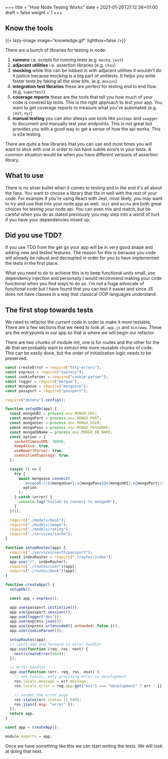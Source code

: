 +++
title = "How Node Testing Works"
date = 2021-01-26T21:12:36+01:00
draft = false
weight = 1
+++

## Know the tools
{{< lazy-image image="knowledge.gif" lightbox=false />}}

There are a bunch of libraries for testing in node:

1. __runners__ i.e. scripts for running tests (e.g. `mocha`, `jest`)
2. __adjacent utilities__ i.e. assertion libraries (e.g. `chai`)
3. __mocking__ while this can be lobbed in with adjacent utilities it wouldn't do it justice because mocking is a big
   part of unittests. It helps you write faster tests by faking all the slow bits. (e.g. `moxios`)
4. __integration test libraries__ these are perfect for testing end to end flow. (e.g. `supertest`)
5. __coverage reports__ these are the tools that tell you how much of your code is covered by tests. This is the right
   approach to test your app. You want to get coverage reports to measure what you've automated (e.g. `jest`, `nyc`)
6. __manual testing__ you can also always use tools like `postman` and `swagger` to document and manually test your
   endpoints. This is not great but provides you with a good way to get a sense of how the api works. This is e2e
   testing.

There are quite a few libraries that you can use and most times you will want to stick with one in order to not have
subtle errors in your tests. A common situation would be when you have different versions of assertion library.

## What to use
There is no silver bullet when it comes to testing and in the end it's all about the fans. You want to choose a library
that fits in well with the rest of your code. For example if you're using React with Jest, most likely, you may want to
try and use that into your node app as well.
`Jest` and `mocha` are both great choices for testing your node api. You can even mix and match, but be careful when you
do as stated previously you may step into a world of hurt if you have your dependencies mixed up.

## Did you use TDD?

If you use TDD from the get go your app will be in very good shape and adding new and tested features. The reason for
this is because you code will already be robust and decoupled in order for you to have implemented the tests in the
first place.

What you need to do to achieve this is to keep functional units small, use dependency injection and personally I would
recommend making your code functional when you find ways to do so. I'm not a huge advocate of functional code but I have
found that you can test it easier and since JS does not have classes in a way that classical OOP languages understand.

## The first stop towards tests

We need to refactor the current code in order to make it more testable. There are a few sections that we need to look
at. `app.js` and `bin/www`. These are the entrypoints in our app so that is where we will begin our refactor.

There are two chunks of module init, one is for routes and the other for the db that we probably want to extract into
more reusable chunks of code. This can be easily done, but the order of initialization logic needs to be preserved.

```js
const createError = require("http-errors");
const express = require("express");
const cookieParser = require("cookie-parser");
const logger = require("morgan");
const mongoose = require("mongoose");
const passport = require("passport");

require("dotenv").config();

function setupDb(app) {
  const mongoURI = process.env.MONGO_URI;
  const mongoPort = process.env.MONGO_PORT;
  const mongoUser = process.env.MONGO_USER;
  const mongoPass = process.env.MONGO_PASSWORD;
  const mongoDbName = process.env.MONGO_DB_NAME;
  const option = {
    socketTimeoutMS: 30000,
    keepAlive: true,
    useNewUrlParser: true,
    useUnifiedTopology: true,
  };

  (async () => {
    try {
      await mongoose.connect(
        `mongodb://${mongoUser}:${mongoPass}@${mongoURI}:${mongoPort}/${mongoDbName}?authSource=${mongoDbName}`,
        option
      );
    } catch (error) {
      console.log("Failed to connect to mongodb");
    }
  })();

  require("./models/book");
  require("./models/image");
  require("./models/rating");
  require("./services/cache");
}

function setupRoutes(app) {
  require("./services/oauth/passport");
  const indexRouter = require("./routes/index");
  app.use("/", indexRouter);
  require("./routes/user")(app);
  require("./routes/book")(app);
}

function createApp() {
  setupDb();

  const app = express();

  app.use(passport.initialize());
  app.use(passport.session());
  app.use(logger("dev"));
  app.use(express.json());
  app.use(express.urlencoded({ extended: false }));
  app.use(cookieParser());

  setupRoutes(app);
  // catch 404 and forward to error handler
  app.use(function (req, res, next) {
    next(createError(404));
  });

  // error handler
  app.use(function (err, req, res, next) {
    // set locals, only providing error in development
    res.locals.message = err.message;
    res.locals.error = req.app.get("env") === "development" ? err : {};

    // render the error page
    res.status(err.status || 500);
    res.json({ msg: "error" });
  });
  return app;
}

const app = createApp();

module.exports = app;
```

Once we have something like this we can start writing the tests. We will look at doing that next.
